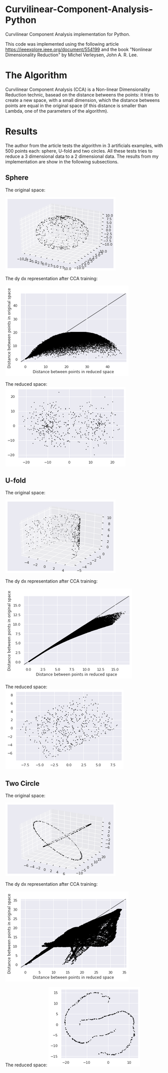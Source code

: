 # Curvilinear-Component-Analysis-Python
Curvilinear Component Analysis implementation for Python.

This code was implemented using the following article https://ieeexplore.ieee.org/document/554199 and the book "Nonlinear Dimensionality Reduction" by Michel Verleysen, John A. R. Lee.

# The Algorithm
Curvilinear Component Analysis (CCA) is a Non-linear Dimensionality Reduction technic, basead on the distance betweens the points: it tries to create a new space, with a small dimension, which the distance betweens points are equal in the original space (if this distance is smaller than Lambda, one of the parameters of the algorithm).

# Results
The author from the article tests the algorithm in 3 artificials examples, with 500 points each: sphere, U-fold and two circles. All these tests tries to reduce a 3 dimensional data to a 2 dimensional data. The results from my implementation are show in the following subsections.

## Sphere
The original space: 

![Sphere original](/images/sphere.jpg)

The dy dx representation after CCA training:

![dydx Sphere](/images/dydx_sphere.jpg)

The reduced space:
![Sphere reduced](/images/cca_sphere.jpg)

## U-fold
The original space: 

![U-fold original](/images/ufold.jpg)

The dy dx representation after CCA training:

![dydx U-fold](/images/dydx_ufold.jpg)

The reduced space:
![U-fold reduced](/images/cca_ufold.png)

## Two Circle
The original space: 

![Two Circle original](/images/twocircle.jpg)

The dy dx representation after CCA training:

![dydx Two Circle](/images/dydx_twocircle.png)

The reduced space:
![Two Circle reduced](/images/cca_twocircle.jpg)
